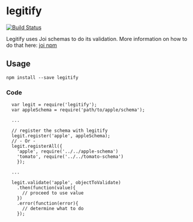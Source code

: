 # legitify
[![Build Status](https://travis-ci.org/rizowski/legitify.svg)](https://travis-ci.org/rizowski/legitify)


Legitify uses Joi schemas to do its validation. More information on how to do that here: [joi npm](https://www.npmjs.com/package/joi)

## Usage
```
npm install --save legitify
```

### Code

```
  var legit = require('legitify');
  var appleSchema = require('path/to/apple/schema');

  ...

  // register the schema with legitify
  legit.register('apple', appleSchema);
  // - Or -
  legit.registerAll({
    'apple', require('../../apple-schema')
    'tomato', require('../../tomato-schema')
    });

  ...

  legit.validate('apple', objectToValidate)
    .then(function(value){
      // proceed to use value
    })
    .error(function(error){
      // determine what to do
    });
```
